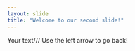 ```yaml
---
layout: slide
title: "Welcome to our second slide!"
---
```

Your text///
Use the left arrow to go back!

